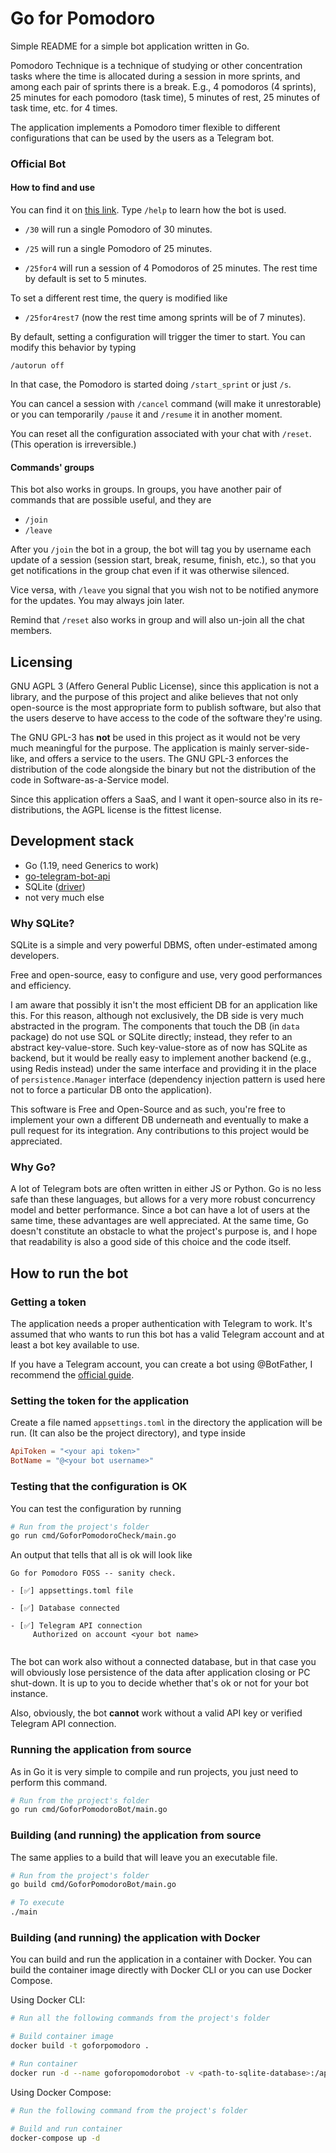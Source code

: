 # Go for Pomodoro

Simple README for a simple bot application written in Go.

Pomodoro Technique is a technique of studying or other concentration tasks
where the time is allocated during a session in more sprints, and among each
pair of sprints there is a break. E.g., 4 pomodoros (4 sprints), 25 minutes
for each pomodoro (task time), 5 minutes of rest, 25 minutes of task time, etc.
for 4 times.

The application implements a Pomodoro timer flexible to different
configurations that can be used by the users as a Telegram bot.

### Official Bot

#### How to find and use

You can find it on [this link](https://t.me/go4pom_bot). Type `/help` to learn how
the bot is used.

* `/30` will run a single Pomodoro of 30 minutes.

* `/25` will run a single Pomodoro of 25 minutes.

* `/25for4` will run a session of 4 Pomodoros of 25 minutes. The rest time by
default is set to 5 minutes.

To set a different rest time, the query is modified like

* `/25for4rest7` (now the rest time among sprints will be of 7 minutes).

By default, setting a configuration will trigger the timer to start. You can
modify this behavior by typing

`/autorun off`

In that case, the Pomodoro is started doing `/start_sprint` or just `/s`.

You can cancel a session with `/cancel` command (will make it unrestorable)
or you can temporarily `/pause` it and `/resume` it in another moment.

You can reset all the configuration associated with your chat with `/reset`.
(This operation is irreversible.)

#### Commands' groups

This bot also works in groups. In groups, you have another pair of commands
that are possible useful, and they are

* `/join`
* `/leave`

After you `/join` the bot in a group, the bot will tag you by username each
update of a session (session start, break, resume, finish, etc.), so that you
get notifications in the group chat even if it was otherwise silenced.

Vice versa, with `/leave` you signal that you wish not to be notified anymore
for the updates. You may always join later.

Remind that `/reset` also works in group and will also un-join all the chat
members.

## Licensing

GNU AGPL 3 (Affero General Public License), since this application is not a
library, and the purpose of this project and alike believes that not only
open-source is the most appropriate form to publish software, but also that
the users deserve to have access to the code of the software they're using.

The GNU GPL-3 has **not** be used in this project as it would not be very much
meaningful for the purpose. The application is mainly server-side-like, and
offers a service to the users. The GNU GPL-3 enforces the distribution of the
code alongside the binary but not the distribution of the code in
Software-as-a-Service model.

Since this application offers a SaaS, and I want it open-source also in its
re-distributions, the AGPL license is the fittest license.

## Development stack

- Go (1.19, need Generics to work)
- [go-telegram-bot-api](https://github.com/go-telegram-bot-api/telegram-bot-api)
- SQLite ([driver](https://modernc.org/sqlite))
- not very much else

### Why SQLite?

SQLite is a simple and very powerful DBMS, often under-estimated among
developers.

Free and open-source, easy to configure and use, very good performances and
efficiency.

I am aware that possibly it isn't the most efficient DB for an application
like this. For this reason, although not exclusively, the DB side is very much
abstracted in the program. The components that touch the DB (in `data` package)
do not use SQL or SQLite directly; instead, they refer to an abstract
key-value-store. Such key-value-store as of now has SQLite as backend, but
it would be really easy to implement another backend (e.g., using Redis
instead) under the same interface and providing it in the place of
`persistence.Manager` interface (dependency injection pattern is used here not
to force a particular DB onto the application).

This software is Free and Open-Source and as such, you're free to implement
your own a different DB underneath and eventually to make a pull request for
its integration. Any contributions to this project would be appreciated.

### Why Go?

A lot of Telegram bots are often written in either JS or Python. Go is no less
safe than these languages, but allows for a very more robust concurrency model
and better performance. Since a bot can have a lot of users at the same
time, these advantages are well appreciated. At the same time, Go doesn't
constitute an obstacle to what the project's purpose is, and I hope that
readability is also a good side of this choice and the code itself.

## How to run the bot

### Getting a token
The application needs a proper authentication with Telegram to work. It's
assumed that who wants to run this bot has a valid Telegram account and at
least a bot key available to use.

If you have a Telegram account, you can create a bot using @BotFather, I
recommend the [official guide](https://core.telegram.org/bots#6-botfather).

### Setting the token for the application

Create a file named `appsettings.toml` in the directory the application will
be run. (It can also be the project directory), and type inside

```toml
ApiToken = "<your api token>"
BotName = "@<your bot username>"
```

### Testing that the configuration is OK

You can test the configuration by running

```bash
# Run from the project's folder
go run cmd/GoforPomodoroCheck/main.go
```

An output that tells that all is ok will look like

```
Go for Pomodoro FOSS -- sanity check.

- [✅] appsettings.toml file

- [✅] Database connected

- [✅] Telegram API connection
     Authorized on account <your bot name>


```

The bot can work also without a connected database, but in that case you will
obviously lose persistence of the data after application closing or PC
shut-down. It is up to you to decide whether that's ok or not for your bot
instance.

Also, obviously, the bot **cannot** work without a valid API key or verified
Telegram API connection.

### Running the application from source

As in Go it is very simple to compile and run projects, you just need to
perform this command.

```bash
# Run from the project's folder
go run cmd/GoforPomodoroBot/main.go
```

### Building (and running) the application from source

The same applies to a build that will leave you an executable file. 

```bash
# Run from the project's folder
go build cmd/GoforPomodoroBot/main.go

# To execute
./main
```

### Building (and running) the application with Docker

You can build and run the application in a container with Docker.
You can build the container image directly with Docker CLI or you can use Docker Compose.

Using Docker CLI:
```bash
# Run all the following commands from the project's folder

# Build container image
docker build -t goforpomodoro .

# Run container
docker run -d --name goforopomodorobot -v <path-to-sqlite-database>:/app/data/go4pom_data.db -v <path-to-appsettings.toml>:/app/appsettings.toml goforpomodoro
```

Using Docker Compose:
```bash
# Run the following command from the project's folder

# Build and run container
docker-compose up -d
```
